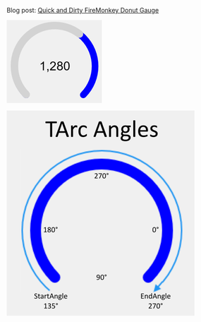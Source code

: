 Blog post: [Quick and Dirty FireMonkey Donut Gauge](https://glooscapsoftware.blogspot.com/2021/01/quick-and-dirty-firemonkey-donut-gauge.html)

![Donut Gauge](https://github.com/BruceMcGee/FireMonkey-Gauge/blob/main/Assets/FireMonkeyDonutGauge.png)

![TArc Angles](https://github.com/BruceMcGee/FireMonkey-Gauge/blob/main/Assets/AngleDiagram.png)
